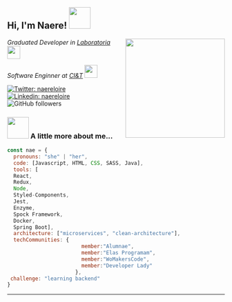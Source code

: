 <h2> Hi, I'm Naere! <img src="https://media.giphy.com/media/mGcNjsfWAjY5AEZNw6/giphy.gif" width="50"></h2>

<img align='right' src="https://media.giphy.com/media/dWxO36Jzd6bTSt5dIY/giphy.gif" width="230">

<p>
  <em>
    Graduated Developer in  <a href="https://www.laboratoria.la/br">Laboratoria</a>
    <img src="https://media.giphy.com/media/fYSnHlufseco8Fh93Z/giphy.gif" width="30">
</em>
</p>

<p>
  <em>
   Software Enginner at <a href="https://ciandt.com/br/pt-br/sobre-nos">CI&T</a>
    <img src="https://media.giphy.com/media/K9Xy6osm73DbxIa8f2/source.gif" width="30">
</em>
</p>



[![Twitter: naereloire](https://img.shields.io/twitter/follow/naereloire?style=social)](https://twitter.com/naereloire)
[![Linkedin: naereloire](https://img.shields.io/badge/-naereloire-blue?style=flat-square&logo=Linkedin&logoColor=white&link=https://www.linkedin.com/in/naereloire/)](https://www.linkedin.com/in/naere-loire/)
![GitHub followers](https://img.shields.io/github/followers/naereloire?style=social)

### <img src="https://media.giphy.com/media/VgCDAzcKvsR6OM0uWg/giphy.gif" width="50"> A little more about me...  

```javascript
const nae = {
  pronouns: "she" | "her",
  code: [Javascript, HTML, CSS, SASS, Java],
  tools: [
  React, 
  Redux, 
  Node, 
  Styled-Components, 
  Jest, 
  Enzyme, 
  Spock Framework, 
  Docker, 
  Spring Boot],
  architecture: ["microservices", "clean-architecture"],
  techCommunities: {
                        member:"Alumnae",
                        member:"Elas Programam",
                        member:"WoMakersCode",
                        member:"Developer Lady"
                      },
 challenge: "learning backend"
}
```



---



